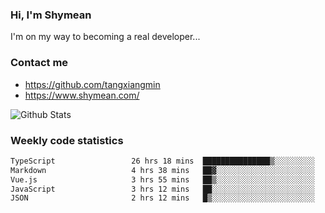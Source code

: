### Hi, I'm Shymean

I'm on my way to becoming a real developer...

### Contact me

- <https://github.com/tangxiangmin>
- <https://www.shymean.com/>

![Github Stats](https://github-readme-stats.vercel.app/api?username=tangxiangmin&show_icons=true&theme=dark)


###  Weekly code statistics

<!--START_SECTION:waka-->

```txt
TypeScript                 26 hrs 18 mins  ███████████████▒░░░░░░░░░   61.44 %
Markdown                   4 hrs 38 mins   ██▓░░░░░░░░░░░░░░░░░░░░░░   10.83 %
Vue.js                     3 hrs 55 mins   ██▒░░░░░░░░░░░░░░░░░░░░░░   09.15 %
JavaScript                 3 hrs 12 mins   ██░░░░░░░░░░░░░░░░░░░░░░░   07.49 %
JSON                       2 hrs 12 mins   █▒░░░░░░░░░░░░░░░░░░░░░░░   05.17 %
```

<!--END_SECTION:waka-->